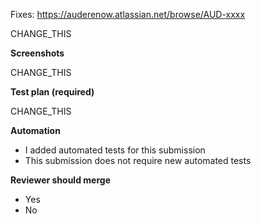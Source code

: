 <!--
  Important: Please do not create a Pull Request without creating a Jira first.
  Also make sure to prefix the PR title with AUD-xxxx.
-->
Fixes: https://auderenow.atlassian.net/browse/AUD-xxxx

CHANGE_THIS
<!--
  Please provide enough information so that others can review your pull request.
  Include implementation context for code reviewers that might not be included in the Jira ticket.
  You can skip this if you're fixing a typo
  Example: When "Adding a function to do X", explain why it is necessary to have a way to do X.
-->


**Screenshots**

CHANGE_THIS
<!--
  Add screenshots / videos if the pull request changes UI, "N/A" otherwise.
-->


**Test plan (required)**

CHANGE_THIS
<!--
  How did you demonstrate that the code is solid?
  Note which manual and automated tests you used to verify.
  Make sure tests pass on Circle CI.
-->


**Automation**
* I added automated tests for this submission
* This submission does not require new automated tests 
<!-- Delete one of the above -->


**Reviewer should merge**
* Yes
* No
<!-- Delete one of the above -->
